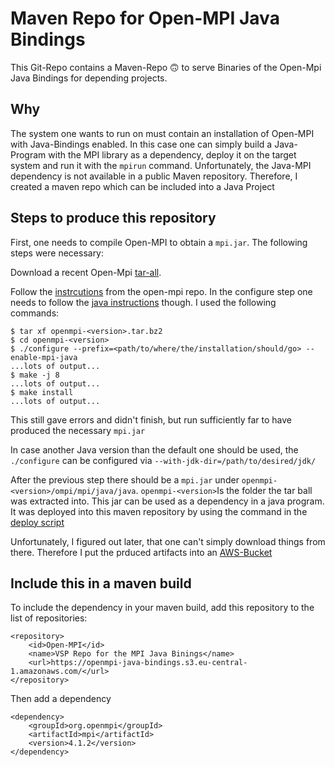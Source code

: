 # Maven Repo for Open-MPI Java Bindings
This Git-Repo contains a Maven-Repo 🙃 to serve Binaries of the Open-Mpi Java Bindings for depending projects.

## Why
The system one wants to run on must contain an installation of Open-MPI with Java-Bindings enabled. In this case one 
can simply build a Java-Program with the MPI library as a dependency, deploy it on the target system and run it with the 
```mpirun``` command. Unfortunately, the Java-MPI dependency is not available in a public Maven repository. Therefore, 
I created a maven repo which can be included into a Java Project

## Steps to produce this repository
First, one needs to compile Open-MPI to obtain a ```mpi.jar```. The following steps were necessary:

Download a recent Open-Mpi [tar-all](https://www.open-mpi.org/software/ompi/v4.1/).

Follow the [instrcutions](https://github.com/open-mpi/ompi/blob/master/docs/installing-open-mpi/quickstart.rst) from the open-mpi repo.
In the configure step one needs to follow the [java instructions](https://github.com/open-mpi/ompi/blob/master/docs/features/java.rst#building-the-java-bindings)
though. I used the following commands: 
```
$ tar xf openmpi-<version>.tar.bz2
$ cd openmpi-<version>
$ ./configure --prefix=<path/to/where/the/installation/should/go> --enable-mpi-java 
...lots of output...
$ make -j 8 
...lots of output...
$ make install
...lots of output...
```
This still gave errors and didn't finish, but run sufficiently far to have produced the necessary ```mpi.jar```

In case another Java version than the default one should be used, the ```./configure``` can be configured via ```--with-jdk-dir=/path/to/desired/jdk/```

After the previous step there should be a ```mpi.jar``` under ```openmpi-<version>/ompi/mpi/java/java```. 
```openmpi-<version>```Is the folder the tar ball was extracted into. This jar 
can be used as a dependency in a java program. It was deployed into this maven repository by using the command in the 
[deploy script](https://github.com/matsim-vsp/openmpi-mvn-repo/blob/master/mvn-deploy.sh)

Unfortunately, I figured out later, that one can't simply download things from there. Therefore I put the prduced artifacts
into an [AWS-Bucket](https://openmpi-java-bindings.s3.eu-central-1.amazonaws.com/)

## Include this in a maven build
To include the dependency in your maven build, add this repository to the list of repositories:
```
<repository>
    <id>Open-MPI</id>
    <name>VSP Repo for the MPI Java Binings</name>
    <url>https://openmpi-java-bindings.s3.eu-central-1.amazonaws.com/</url>
</repository>
```
Then add a dependency
```
<dependency>
    <groupId>org.openmpi</groupId>
    <artifactId>mpi</artifactId>
    <version>4.1.2</version>
</dependency>
```
